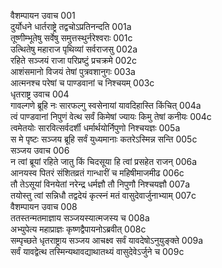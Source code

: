 वैशम्पायन उवाच	001  
दुर्योधने धार्तराष्ट्रे तद्वचोऽप्रतिनन्दति	001a  
तूष्णीम्भूतेषु सर्वेषु समुत्तस्थुर्नरेश्वराः	001c  
उत्थितेषु महाराज पृथिव्यां सर्वराजसु	002a  
रहिते सञ्जयं राजा परिप्रष्टुं प्रचक्रमे	002c  
आशंसमानो विजयं तेषां पुत्रवशानुगः	003a  
आत्मनश्च परेषां च पाण्डवानां च निश्चयम्	003c  
धृतराष्ट्र उवाच	004  
गावल्गणे ब्रूहि नः सारफल्गु स्वसेनायां यावदिहास्ति किंचित्	004a  
त्वं पाण्डवानां निपुणं वेत्थ सर्वं किमेषां ज्यायः किमु तेषां कनीयः	004c  
त्वमेतयोः सारवित्सर्वदर्शी धर्मार्थयोर्निपुणो निश्चयज्ञः	005a  
स मे पृष्टः सञ्जय ब्रूहि सर्वं युध्यमानाः कतरेऽस्मिन्न सन्ति	005c  
सञ्जय उवाच	006  
न त्वां ब्रूयां रहिते जातु किं चिदसूया हि त्वां प्रसहेत राजन्	006a  
आनयस्व पितरं संशितव्रतं गान्धारीं च महिषीमाजमीढ	006c  
तौ तेऽसूयां विनयेतां नरेन्द्र धर्मज्ञौ तौ निपुणौ निश्चयज्ञौ	007a  
तयोस्तु त्वां सन्निधौ तद्वदेयं कृत्स्नं मतं वासुदेवार्जुनाभ्याम्	007c  
वैशम्पायन उवाच	008  
ततस्तन्मतमाज्ञाय सञ्जयस्यात्मजस्य च	008a  
अभ्युपेत्य महाप्राज्ञः कृष्णद्वैपायनोऽब्रवीत्	008c  
सम्पृच्छते धृतराष्ट्राय सञ्जय आचक्ष्व सर्वं यावदेषोऽनुयुङ्क्ते	009a  
सर्वं यावद्वेत्थ तस्मिन्यथावद्याथातथ्यं वासुदेवेऽर्जुने च	009c  
